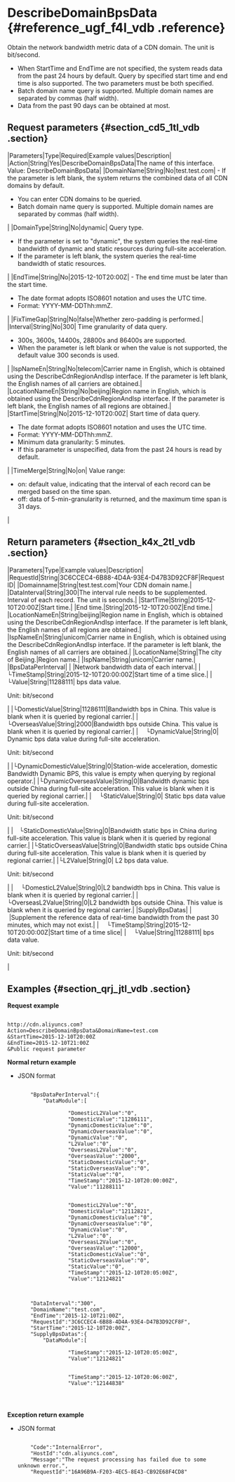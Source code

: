 # DescribeDomainBpsData {#reference_ugf_f4l_vdb .reference}

Obtain the network bandwidth metric data of a CDN domain. The unit is bit/second.

-   When StartTime and EndTime are not specified, the system reads data from the past 24 hours by default. Query by specified start time and end time is also supported. The two parameters must be both specified.
-   Batch domain name query is supported. Multiple domain names are separated by commas \(half width\).
-   Data from the past 90 days can be obtained at most.

## Request parameters {#section_cd5_1tl_vdb .section}

|Parameters|Type|Required|Example values|Description|
|Action|String|Yes|DescribeDomainBpsData|The name of this interface.  Value: DescribeDomainBpsData|
|DomainName|String|No|test.test.com| -   If the parameter is left blank, the system returns the combined data of all CDN domains by default.
-   You can enter CDN domains to be queried.
-   Batch domain name query is supported. Multiple domain names are separated by commas \(half width\).

 |
|DomainType|String|No|dynamic| Query type.

 -   If the parameter is set to "dynamic", the system queries the real-time bandwidth of dynamic and static resources during full-site acceleration.
-   If the parameter is left blank, the system queries the real-time bandwidth of static resources.

 |
|EndTime|String|No|2015-12-10T20:00Z| -   The end time must be later than the start time.
-   The date format adopts ISO8601 notation and uses the UTC time.
-   Format: YYYY-MM-DDThh:mmZ.

 |
|FixTimeGap|String|No|false|Whether zero-padding is performed.|
|Interval|String|No|300| Time granularity of data query.

 -   300s, 3600s, 14400s, 28800s and 86400s are supported.
-   When the parameter is left blank or when the value is not supported, the default value 300 seconds is used.

 |
|IspNameEn|String|No|telecom|Carrier name in English, which is obtained using the DescribeCdnRegionAndIsp interface. If the parameter is left blank, the English names of all carriers are obtained.|
|LocationNameEn|String|No|beijing|Region name in English, which is obtained using the DescribeCdnRegionAndIsp interface. If the parameter is left blank, the English names of all regions are obtained.|
|StartTime|String|No|2015-12-10T20:00Z| Start time of data query.

 -   The date format adopts ISO8601 notation and uses the UTC time.
-   Format: YYYY-MM-DDThh:mmZ.
-   Minimum data granularity: 5 minutes.
-   If this parameter is unspecified, data from the past 24 hours is read by default.

 |
|TimeMerge|String|No|on| Value range:

 -   on: default value, indicating that the interval of each record can be merged based on the time span.
-   off: data of 5-min-granularity is returned, and the maximum time span is 31 days.

 |

## Return parameters {#section_k4x_2tl_vdb .section}

|Parameters|Type|Example values|Description|
|RequestId|String|3C6CCEC4-6B88-4D4A-93E4-D47B3D92CF8F|Request ID|
|Domainname|String|test.test.com|Your CDN domain name.|
|DataInterval|String|300|The interval rule needs to be supplemented. Interval of each record. The unit is seconds.|
|StartTime|String|2015-12-10T20:00Z|Start time.|
|End time.|String|2015-12-10T20:00Z|End time.|
|LocationNameEn|String|beijing|Region name in English, which is obtained using the DescribeCdnRegionAndIsp interface. If the parameter is left blank, the English names of all regions are obtained.|
|IspNameEn|String|unicom|Carrier name in English, which is obtained using the DescribeCdnRegionAndIsp interface. If the parameter is left blank, the English names of all carriers are obtained.|
|LocationName|String|The city of Beijing.|Region name.|
|IspName|String|unicom|Carrier name.|
|BpsDataPerInterval| | |Network bandwidth data of each interval.|
|  └TimeStamp|String|2015-12-10T20:00:00Z|Start time of a time slice.|
|└Value|String|11288111| bps data value.

 Unit: bit/second

 |
|└DomesticValue|String|11286111|Bandwidth bps in China. This value is blank when it is queried by regional carrier.|
|  └OverseasValue|String|2000|Bandwidth bps outside China. This value is blank when it is queried by regional carrier.|
|  └DynamicValue|String|0| Dynamic bps data value during full-site acceleration. 

 Unit: bit/second

 |
|└DynamicDomesticValue|String|0|Station-wide acceleration, domestic Bandwidth Dynamic BPS, this value is empty when querying by regional operator.|
|└DynamicOverseasValue|String|0|Bandwidth dynamic bps outside China during full-site acceleration. This value is blank when it is queried by regional carrier.|
|  └StaticValue|String|0| Static bps data value during full-site acceleration.

 Unit: bit/second

 |
| └StaticDomesticValue|String|0|Bandwidth static bps in China during full-site acceleration. This value is blank when it is queried by regional carrier.|
|└StaticOverseasValue|String|0|Bandwidth static bps outside China during full-site acceleration. This value is blank when it is queried by regional carrier.|
|└L2Value|String|0| L2 bps data value. 

 Unit: bit/second

 |
|  └DomesticL2Value|String|0|L2 bandwidth bps in China. This value is blank when it is queried by regional carrier.|
|  └OverseasL2Value|String|0|L2 bandwidth bps outside China. This value is blank when it is queried by regional carrier.|
|SupplyBpsDatas| | |Supplement the reference data of real-time bandwidth from the past 30 minutes, which may not exist.|
|  └TimeStamp|String|2015-12-10T20:00:00Z|Start time of a time slice|
|  └Value|String|11288111| bps data value. 

 Unit: bit/second

 |

## Examples {#section_qrj_jtl_vdb .section}

**Request example**

```

http://cdn.aliyuncs.com?Action=DescribeDomainBpsData&DomainName=test.com
&StartTime=2015-12-10T20:00Z
&EndTime=2015-12-10T21:00Z
&Public request parameter
```

**Normal return example**

-   JSON format

    ```
    
        "BpsDataPerInterval":{
            "DataModule":[
                
                    "DomesticL2Value":"0",
                    "DomesticValue":"11286111",
                    "DynamicDomesticValue":"0",
                    "DynamicOverseasValue":"0",
                    "DynamicValue":"0",
                    "L2Value":"0",
                    "OverseasL2Value":"0",
                    "OverseasValue":"2000",
                    "StaticDomesticValue":"0",
                    "StaticOverseasValue":"0",
                    "StaticValue":"0",
                    "TimeStamp":"2015-12-10T20:00:00Z",
                    "Value":"11288111"
                
                
                    "DomesticL2Value":"0",
                    "DomesticValue":"12112821",
                    "DynamicDomesticValue":"0",
                    "DynamicOverseasValue":"0",
                    "DynamicValue":"0",
                    "L2Value":"0",
                    "OverseasL2Value":"0",
                    "OverseasValue":"12000",
                    "StaticDomesticValue":"0",
                    "StaticOverseasValue":"0",
                    "StaticValue":"0",
                    "TimeStamp":"2015-12-10T20:05:00Z",
                    "Value":"12124821"
                
            
        
        "DataInterval":"300",
        "DomainName":"test.com",
        "EndTime":"2015-12-10T21:00Z",
        "RequestId":"3C6CCEC4-6B88-4D4A-93E4-D47B3D92CF8F",
        "StartTime":"2015-12-10T20:00Z",
        "SupplyBpsDatas":{
            "DataModule":[
                
                    "TimeStamp":"2015-12-10T20:05:00Z",
                    "Value":"12124821"
                
                
                    "TimeStamp":"2015-12-10T20:06:00Z",
                    "Value":"12144838"
                
            
        
    
    ```


**Exception return example**

-   JSON format

    ```
    
        "Code":"InternalError",
        "HostId":"cdn.aliyuncs.com",
        "Message":"The request processing has failed due to some unknown error.",
        "RequestId":"16A96B9A-F203-4EC5-8E43-CB92E68F4CD8"
    
    ```


